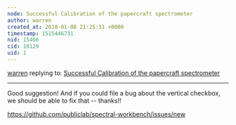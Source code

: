 ```yaml
---
node: Successful Calibration of the papercraft spectrometer
author: warren
created_at: 2018-01-08 21:25:31 +0000
timestamp: 1515446731
nid: 15466
cid: 18129
uid: 1
---
```




[warren](../profile/warren) replying to: [Successful Calibration of the papercraft spectrometer](../notes/scottkmcrae/01-06-2018/successful-calibration-of-the-papercraft-spectrometer)

----
Good suggestion! And if you could file a bug about the vertical checkbox, we should be able to fix that -- thanks!!

https://github.com/publiclab/spectral-workbench/issues/new
